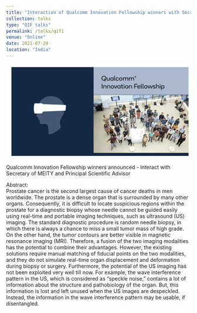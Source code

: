 ```yaml
---
title: "Interaction of Qualcomm Innovation Fellowship winners with Secretary of MEITY and Principal Scientific Advisor"
collection: talks
type: "QIF talks"
permalink: /talks/qif1
venue: "Online"
date: 2021-07-29
location: "India"
---
```


<img src="/images/qif1.png"
     alt="Markdown Monster icon"
     style="float: center; margin-right: 10px;" />

Qualcomm Innovation Fellowship winners announced - Interact with Secretary of MEITY and Principal Scientific Advisor

<p>Abstract:<br>
Prostate cancer is the second largest cause of cancer deaths in men worldwide. The prostate is a dense organ that is surrounded by many other organs. Consequently, it is difficult to locate suspicious regions within the prostate for a diagnostic biopsy whose needle cannot  be guided easily using real-time and portable imaging techniques, such as ultrasound (US) imaging. The standard diagnostic procedure is random needle biopsy, in which there is always a chance to miss a small tumor mass of high grade. On the other hand, the tumor contours are better visible in magnetic resonance imaging (MRI). Therefore, a fusion of the two imaging modalities has the potential to combine their advantages. However, the existing solutions require manual matching of fiducial points on the two modalities, and they do not simulate real-time organ displacement and deformation during biopsy or surgery. Furthermore, the potential of the US imaging has not been exploited very well till now. For example, the wave interference pattern in the US, which is considered as “speckle noise,” contains a lot of information about the structure and pathobiology of the organ. But, this information is lost and left unused when the US images are despeckled. Instead, the information in the wave interference pattern may be usable, if disentangled.</p>
